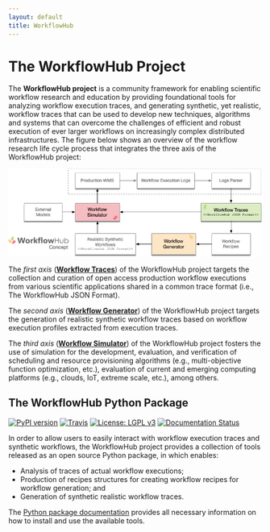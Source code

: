 ```yaml
---
layout: default
title: WorkflowHub
---
```


# The WorkflowHub Project

The **WorkflowHub project** is a community framework for enabling scientific 
workflow research and education by providing foundational tools for analyzing 
workflow execution traces, and generating synthetic, yet realistic, workflow 
traces that can be used to develop new techniques, algorithms and systems 
that can overcome the challenges of efficient and robust execution of ever 
larger workflows on increasingly complex distributed infrastructures. 
The figure below shows an overview of the workflow research life cycle process 
that integrates the three axis of the WorkflowHub project:

<div style="text-align: center">
  <img src="assets/images/workflowhub-concept.png" width="600"/>
</div>

The _first axis_ (**[Workflow Traces](/traces)**) of the WorkflowHub project 
targets the collection and curation of open access production workflow executions 
from various scientific applications shared in a common trace format (i.e., 
The WorkflowHub JSON Format). 

The _second axis_ (**[Workflow Generator](/generator)**) of the WorkflowHub 
project targets the generation of realistic synthetic workflow traces based on 
workflow execution profiles extracted from execution traces.

The _third axis_ (**[Workflow Simulator](/simulator)**) of the WorkflowHub project 
fosters the use of simulation for the development, evaluation, and verification 
of scheduling and resource provisioning algorithms (e.g., multi-objective function 
optimization, etc.), evaluation of current and emerging computing platforms (e.g., 
clouds, IoT, extreme scale, etc.), among others.

## The WorkflowHub Python Package

[![PyPI version][pypi-badge]][pypi-link]
[![Travis][travis-badge]][travis-link]
[![License: LGPL v3][license-badge]][license-link]
[![Documentation Status][rtd-badge]][rtd-link]

In order to allow users to easily interact with workflow execution traces and 
synthetic workflows, the WorkflowHub project provides a collection of tools 
released as an open source Python package, in which enables:

- Analysis of traces of actual workflow executions;
- Production of recipes structures for creating workflow recipes for workflow generation; and
- Generation of synthetic realistic workflow traces.

The [Python package documentation](https://workflowhub.readthedocs.io) provides 
all necessary information on how to install and use the available tools.

[pypi-badge]:          https://badge.fury.io/py/workflowhub.svg
[pypi-link]:           https://badge.fury.io/py/workflowhub
[travis-badge]:   https://travis-ci.org/workflowhub/workflowhub.svg?branch=master
[travis-link]:    https://travis-ci.org/workflowhub/workflowhub
[license-badge]:  https://img.shields.io/badge/License-LGPL%20v3-blue.svg
[license-link]:   https://github.com/workflowhub/workflowhub/blob/master/LICENSE
[rtd-badge]:      https://readthedocs.org/projects/workflowhub/badge/?version=latest
[rtd-link]:       https://workflowhub.readthedocs.io/en/latest/?badge=latest
